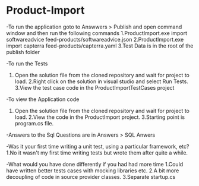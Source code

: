 # Product-Import

-To run the application goto to Answwers > Publish and open command window and then run the following commands
1.ProductImport.exe import softwareadvice feed-products/softwareadvice.json
2.ProductImport.exe import capterra feed-products/capterra.yaml
3.Test Data is in the root of the publish folder

-To run the Tests
1. Open the solution file from the cloned repository and wait for project to load.
2.Right click on the solution in visual studio and select Run Tests.
3.View the test case code in the ProductImportTestCases project

-To view the Application code
1. Open the solution file from the cloned repository and wait for project to load.
2.View the code in the ProductImport project.
3.Starting point is program.cs file.

-Answers to the Sql Questions are in Answers > SQL Anwers

-Was it your first time writing a unit test, using a particular framework, etc?
1.No it wasn't my first time writing tests but wrote them after quite a while.

-What would you have done differently if you had had more time
1.Could have written better tests cases with mocking libraries etc.
2.A bit more decoupling of code in source provider classes.
3.Separate startup.cs 
